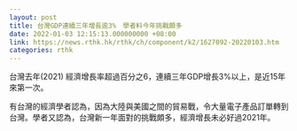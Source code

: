 ```yaml
---
layout: post
title: 台灣GDP連續三年增長逾3%　學者料今年挑戰頗多
date: 2022-01-03 12:15:13.000000000 +08:00
link: https://news.rthk.hk/rthk/ch/component/k2/1627092-20220103.htm
categories: rthk
---
```


台灣去年(2021) 經濟增長率超過百分之6，連續三年GDP增長3%以上，是近15年來第一次。

有台灣的經濟學者認為，因為大陸與美國之間的貿易戰，令大量電子產品訂單轉到台灣。學者又認為，台灣新一年面對的挑戰頗多，經濟增長未必好過2021年。
